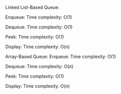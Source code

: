 Linked List-Based Queue:

Enqueue:
Time complexity: O(1)

Dequeue:
Time complexity: O(1)

Peek:
Time complexity: O(1)

Display:
Time complexity: O(n)

Array-Based Queue:
Enqueue:
Time complexity: O(1)

Dequeue:
Time complexity: O(n)

Peek:
Time complexity: O(1)

Display:
Time complexity: O(n)
